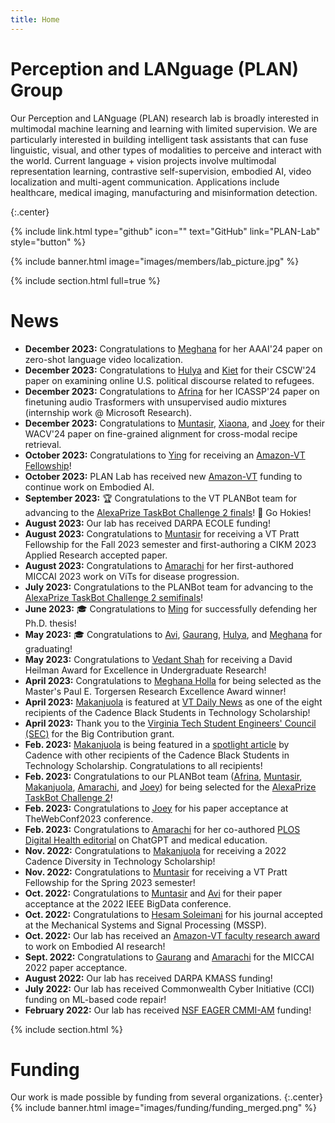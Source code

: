 ```yaml
---
title: Home
---
```


# Perception and LANguage (PLAN) Group

Our Perception and LANguage (PLAN) research lab is broadly interested in multimodal machine learning and learning with limited supervision. We are particularly interested in building intelligent task assistants that can fuse linguistic, visual, and other types of modalities to perceive and interact with the world. Current language + vision projects involve multimodal representation learning, contrastive self-supervision, embodied AI, video localization and multi-agent communication. Applications include healthcare, medical imaging, manufacturing and misinformation detection.

{:.center}

{%
  include link.html
  type="github"
  icon=""
  text="GitHub"
  link="PLAN-Lab"
  style="button"
%}

{% include banner.html image="images/members/lab_picture.jpg" %}

{% include section.html full=true %}
# News
- **December 2023:** Congratulations to [Meghana](members/meghana-holla.html) for her AAAI'24 paper on zero-shot language video localization.
- **December 2023:** Congratulations to [Hulya](members/hulya-dogan.html) and [Kiet](members/kiet-nguyen.html) for their CSCW'24 paper on examining online U.S. political discourse related to refugees.
- **December 2023:** Congratulations to [Afrina](members/afrina-tabassum.html) for her ICASSP'24 paper on finetuning audio Trasformers with unsupervised audio mixtures (internship work @ Microsoft Research).
- **December 2023:** Congratulations to [Muntasir](members/muntasir-wahed.html), [Xiaona](members/xiaona-zhou.html), and [Joey](members/tianjiao(joey)-yu.html) for their WACV'24 paper on fine-grained alignment for cross-modal recipe retrieval.
- **October 2023:** Congratulations to [Ying](members/ying-shen.html) for receiving an [Amazon-VT Fellowship](https://www.amazon.science/news-and-features/amazon-and-virginia-tech-announce-2023-2024-fellowship-faculty-research-award-recipients)!
- **October 2023:** PLAN Lab has received new [Amazon-VT](https://www.amazon.science/news-and-features/amazon-and-virginia-tech-announce-2023-2024-fellowship-faculty-research-award-recipients) funding to continue work on Embodied AI. 
- **September 2023:** 🏆 Congratulations to the VT PLANBot team for advancing to the [AlexaPrize TaskBot Challenge 2 finals](https://www.amazon.science/alexa-prize/taskbot-challenge/2022)! 🚀 Go Hokies!
- **August 2023:** Our lab has received DARPA ECOLE funding!
- **August 2023:** Congratulations to [Muntasir](members/muntasir-wahed.html) for receiving a VT Pratt Fellowship for the Fall 2023 semester and first-authoring a CIKM 2023 Applied Research accepted paper.
- **August 2023:** Congratulations to [Amarachi](members/amarachi-blessing.html) for her first-authored MICCAI 2023 work on ViTs for disease progression.
- **July 2023:** Congratulations to the PLANBot team for advancing to the [AlexaPrize TaskBot Challenge 2 semifinals](https://www.amazon.science/alexa-prize/taskbot-challenge/2022)!
- **June 2023:** 🎓 Congratulations to [Ming](members/ming-zhu.html) for successfully defending her Ph.D. thesis! 
- **May 2023:** 🎓 Congratulations to [Avi](members/avi-seth.html), [Gaurang](members/gaurang-ajit.html), [Hulya](members/hulya-dogan.html), and [Meghana](members/meghana-holla.html) for graduating! 
- **May 2023:** Congratulations to [Vedant Shah](members/vedant-shah.html) for receiving a David Heilman Award for Excellence in Undergraduate Research!
- **April 2023:** Congratulations to [Meghana Holla](members/meghana-holla.html) for being selected as the Master's Paul E. Torgersen Research Excellence Award winner!
- **April 2023:** [Makanjuola](members/makanjuola-ogunleye.html) is featured at [VT Daily News](https://vtx.vt.edu/articles/2023/03/makanjuola-ogunleye-among-eight-students-nationwide-awarded-cade.html) as one of the eight recipients of the Cadence Black Students in Technology Scholarship!
- **April 2023:** Thank you to the [Virginia Tech Student Engineers' Council (SEC)](https://www.sec.vt.edu/) for the Big Contribution grant.
- **Feb. 2023:** [Makanjuola](members/makanjuola-ogunleye.html) is being featured in a [spotlight article](https://community.cadence.com/cadence_blogs_8/b/corporate/posts/meet-the-2022-black-students-in-technology-scholarship-recipients) by Cadence with other recipients of the Cadence Black Students in Technology Scholarship. Congratulations to all recipients!
- **Feb. 2023:** Congratulations to our PLANBot team ([Afrina](members/afrina-tabassum.html), [Muntasir](members/muntasir-wahed.html), [Makanjuola](members/makanjuola-ogunleye.html), [Amarachi](members/amarachi-blessing.html), and [Joey](members/tianjiao(joey)-yu.html)) for being selected for the [AlexaPrize TaskBot Challenge 2](https://www.amazon.science/alexa-prize/taskbot-challenge/ten-university-teams-selected-for-alexa-prize-taskbot-challenge-2)!
- **Feb. 2023:** Congratulations to [Joey](members/tianjiao(joey)-yu.html) for his paper acceptance at TheWebConf2023 conference.
- **Feb. 2023:** Congratulations to [Amarachi](members/amarachi-blessing.html) for her co-authored [PLOS Digital Health editorial](https://journals.plos.org/digitalhealth/article?id=10.1371/journal.pdig.0000205) on ChatGPT and medical education.
- **Nov. 2022:** Congratulations to [Makanjuola](members/makanjuola-ogunleye.html) for receiving a 2022 Cadence Diversity in Technology Scholarship!
- **Nov. 2022:** Congratulations to [Muntasir](members/muntasir-wahed.html) for receiving a VT Pratt Fellowship for the Spring 2023 semester!
- **Oct. 2022:** Congratulations to [Muntasir](members/muntasir-wahed.html) and [Avi](members/avi-seth.html) for their paper acceptance at the 2022 IEEE BigData conference.
- **Oct. 2022:** Congratulations to [Hesam Soleimani](members/hesam-soleimani.html) for his journal accepted at the Mechanical Systems and Signal Processing (MSSP).
- **Oct. 2022:** Our lab has received an [Amazon-VT faculty research award](https://www.amazon.science/latest-news/amazon-and-virginia-tech-announce-inaugural-fellowship-and-faculty-research-award-recipients) to work on Embodied AI research!
- **Sept. 2022:** Congratulations to [Gaurang](members/gaurang-ajit.html) and [Amarachi](members/amarachi-blessing.html) for the MICCAI 2022 paper acceptance.
- **August 2022:** Our lab has received DARPA KMASS funding!
- **July 2022:** Our lab has received Commonwealth Cyber Initiative (CCI) funding on ML-based code repair!
- **February 2022:** Our lab has received [NSF EAGER CMMI-AM](https://www.nsf.gov/awardsearch/showAward?AWD_ID=2208864&HistoricalAwards=false) funding!

<!-- 
- **Oct. 2022:** Congratulations to [Amarachi](members/amarachi-blessing.html) and [Ying](members/ying-shen.html) for being nominated by the department for the TwoSigma Ph.D. Fellowship!
- **Oct. 2022:** Congratulations to [Ying](members/ying-shen.html) and [Amarachi](members/amarachi-blessing.html) for being nominated by the department for the Google Ph.D. Fellowship! 
- **May 2022:** Congratulations to [Amarachi](members/amarachi-blessing.html)'s department nomination for the Microsoft Ph.D. Fellowship!
-->

<!--

{%
  include gallery.html
  style="square"

  image1="images/funding/nsf.jpg"
  link1="https://www.nsf.gov/"
  tooltip1="National Science Foundation"

  image2="images/funding/darpa.png"
  link2="https://www.darpa.mil/"
  tooltip2="DARPA"

  image3="images/funding/cci.jpg"
  link3="https://cyberinitiative.org/"
  tooltip3="Commonwealth Cyber Initiative"

  image4="images/funding/amazon_science.png"
  link4="https://www.amazon.science/"
  tooltip4="Amazon Science"

%}
{%
  include gallery.html
  style="square"

  image1="images/affiliations/vt_cs.png"
  link1="https://cs.vt.edu/"
  tooltip1="Department of Computer Science, Virginia Tech"

  image2="images/affiliations/vt_sanghani.jpg"
  link2="https://sanghani.cs.vt.edu/"
  tooltip2="Sanghani Center for Artificial Intelligence and Data Analytics"

  image3="images/affiliations/vt_nsi.png"
  link3="https://nationalsecurity.vt.edu/"
  tooltip3="Virginia Tech National Security Institute"

  image4="images/affiliations/vt_caia_cals.png"
  link4="https://caia.cals.vt.edu/"
  tooltip4="Center for Advanced Innovation in Agriculture"

%}
-->
{% include section.html %}
# Funding

Our work is made possible by funding from several organizations.
{:.center}
{% include banner.html image="images/funding/funding_merged.png" %}

<!--
# Affiliations
Our lab is affiliated with several institutes.
{% include banner.html image="images/affiliations/affiliations_merged.png" %}
{:.center}
-->
